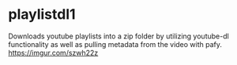 # playlistdl1
Downloads youtube playlists into a zip folder by utilizing youtube-dl functionality as well as pulling metadata from the video with pafy.
https://imgur.com/szwh22z
